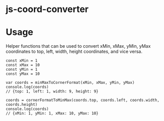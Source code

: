 # js-coord-converter

# Usage
Helper functions that can be used to convert xMin, xMax, yMin, yMax coordinates to top, left, width, height coordinates, and vice versa.

```
const xMin = 1
const xMax = 10
const yMin = 1
const yMax = 10

var coords = minMaxToCornerFormat(xMin, xMax, yMin, yMax)
console.log(coords)
// {top: 1, left: 1, width: 9, height: 9}

coords = cornerFormatToMinMax(coords.top, coords.left, coords.width, coords.height)
console.log(coords)
// {xMin: 1, yMin: 1, xMax: 10, yMax: 10}
```